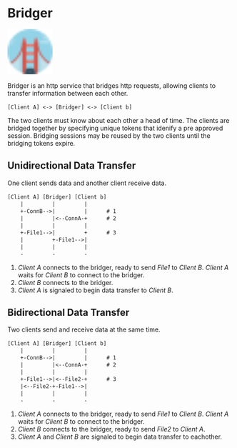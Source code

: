 # Bridger 

<img src="bridge.svg" width="20%" > 

Bridger is an http service that bridges http requests, allowing clients to transfer information between each other.

```
[Client A] <-> [Bridger] <-> [Client b]
```

The two clients must know about each other a head of time. The clients are bridged together by specifying unique tokens that idenify a pre approved session. Bridging sessions may be reused by the two clients until the bridging tokens expire.


## Unidirectional Data Transfer

One client sends data and another client receive data.

```
[Client A] [Bridger] [Client b]
    |         |         |
    +-ConnB-->|         |      # 1
    |         |<--ConnA-+      # 2
    |         |         |
    +-File1-->|         +      # 3
    |         +-File1-->|     
    |         |         |   
    -         -         -
```

1. _Client A_ connects to the bridger, ready to send _File1_ to _Client B_. _Client A_ waits for _Client B_ to connect to the bridger.
2. _Client B_ connects to the bridger.
3. _Client A_ is signaled to begin data transfer to _Client B_.



## Bidirectional Data Transfer

Two clients send and receive data at the same time.

```
[Client A] [Bridger] [Client b]
    |         |         |
    +-ConnB-->|         |      # 1
    |         |<--ConnA-+      # 2
    |         |         |
    +-File1-->|<--File2-+      # 3
    |<--File2-+-File1-->|     
    |         |         |   
    -         -         -
```

1. _Client A_ connects to the bridger, ready to send _File1_ to _Client B_. _Client A_ waits for _Client B_ to connect to the bridger.
2. _Client B_ connects to the bridger, ready to send _File2_ to _Client A_.
3. _Client A_ and _Client B_ are signaled to begin data transfer to eachother.



